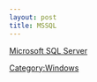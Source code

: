 ```yaml
---
layout: post 
title: MSSQL
---
```


[Microsoft SQL Server](http://www.functionx.com/sqlserver)

[Category:Windows](Category:Windows "wikilink")
